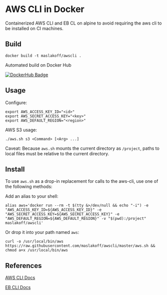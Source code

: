 # AWS CLI in Docker

Containerized AWS CLI and EB CL on alpine to avoid requiring the aws cli to be installed on CI machines.

## Build

```
docker build -t maslakoff/awscli .
```

Automated build on Docker Hub

[![DockerHub Badge](http://dockeri.co/image/maslakoff/awscli)](https://hub.docker.com/r/maslakoff/awscli/)

## Usage

Configure:

```
export AWS_ACCESS_KEY_ID="<id>"
export AWS_SECRET_ACCESS_KEY="<key>"
export AWS_DEFAULT_REGION="<region>"
```

AWS S3 usage:

```
./aws.sh s3 <Command> [<Arg> ...]
```

Caveat: Because `aws.sh` mounts the current directory as `/project`, paths to local files must be relative to the current directory.

## Install

To use `aws.sh` as a drop-in replacement for calls to the aws-cli, use one of the following methods:

Add an alias to your shell:

```
alias aws='docker run --rm -t $(tty &>/dev/null && echo "-i") -e "AWS_ACCESS_KEY_ID=${AWS_ACCESS_KEY_ID}" -e "AWS_SECRET_ACCESS_KEY=${AWS_SECRET_ACCESS_KEY}" -e "AWS_DEFAULT_REGION=${AWS_DEFAULT_REGION}" -v "$(pwd):/project" maslakoff/awscli'
```

Or drop it into your path named `aws`:

```
curl -o /usr/local/bin/aws https://raw.githubusercontent.com/maslakoff/awscli/master/aws.sh && chmod a+x /usr/local/bin/aws
```

## References

[AWS CLI Docs](https://aws.amazon.com/documentation/cli/)

[EB CLI Docs](https://docs.aws.amazon.com/elasticbeanstalk/latest/dg/eb-cli3.html)

